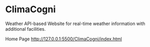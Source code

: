 # ClimaCogni
Weather API-based Website for real-time weather information with additional facilities.

Home Page
http://127.0.0.1:5500/ClimaCogni/index.html
